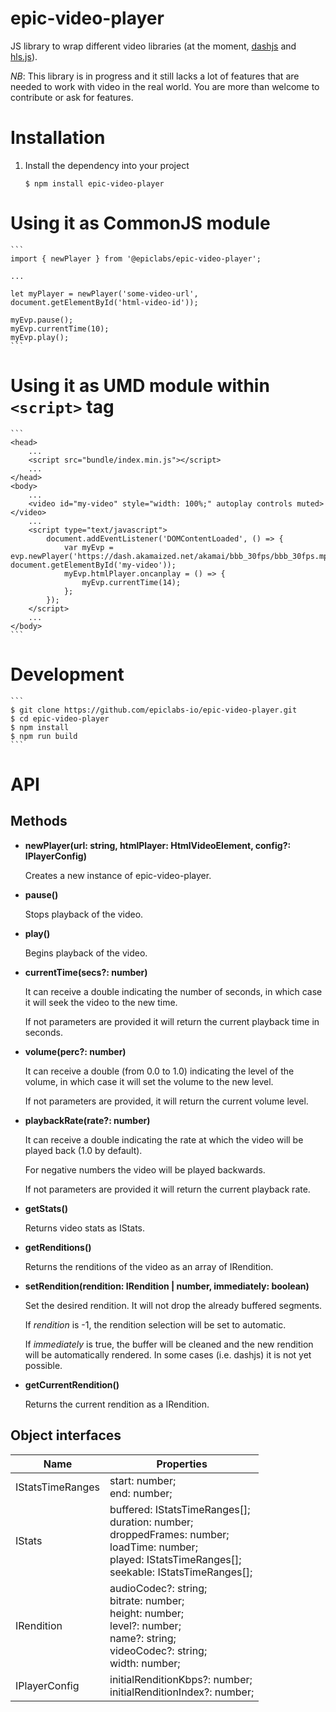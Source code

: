 # epic-video-player

JS library to wrap different video libraries (at the moment, [dashjs](https://github.com/Dash-Industry-Forum/dash.js) and [hls.js](https://github.com/video-dev/hls.js)).

*NB*: This library is in progress and it still lacks a lot of features that are needed to work with video in the real world. You are more than welcome to contribute or ask for features.

# Installation

1. Install the dependency into your project
    ```
    $ npm install epic-video-player
    ```

# Using it as CommonJS module
    ```
    import { newPlayer } from '@epiclabs/epic-video-player';
    
    ...

    let myPlayer = newPlayer('some-video-url', document.getElementById('html-video-id'));

    myEvp.pause();
    myEvp.currentTime(10);
    myEvp.play();
    ```

# Using it as UMD module within ```<script>``` tag
    ```
    <head>
        ...
        <script src="bundle/index.min.js"></script>
        ...
    </head>
    <body>
        ...
        <video id="my-video" style="width: 100%;" autoplay controls muted></video>
        ...
        <script type="text/javascript">
            document.addEventListener('DOMContentLoaded', () => {
                var myEvp = evp.newPlayer('https://dash.akamaized.net/akamai/bbb_30fps/bbb_30fps.mpd', document.getElementById('my-video'));
                myEvp.htmlPlayer.oncanplay = () => {
                    myEvp.currentTime(14);
                };
            });
        </script>
        ...
    </body>
    ```

# Development
    ```
    $ git clone https://github.com/epiclabs-io/epic-video-player.git
    $ cd epic-video-player
    $ npm install
    $ npm run build
    ```

# API

## Methods

- **newPlayer(url: string, htmlPlayer: HtmlVideoElement, config?: IPlayerConfig)**

  Creates a new instance of epic-video-player.
  
- **pause()**
  
  Stops playback of the video.

- **play()**
  
  Begins playback of the video.

- **currentTime(secs?: number)**

  It can receive a double indicating the number of seconds, in which case it will seek the video to the new time.
    
  If not parameters are provided it will return the current playback time in seconds.

- **volume(perc?: number)**

  It can receive a double (from 0.0 to 1.0) indicating the level of the volume, in which case it will set the volume to the new level.
    
  If not parameters are provided, it will return the current volume level.

- **playbackRate(rate?: number)**

  It can receive a double indicating the rate at which the video will be played back (1.0 by default).
    
  For negative numbers the video will be played backwards.
   
  If not parameters are provided it will return the current playback rate.
  
- **getStats()**

  Returns video stats as IStats.
  
- **getRenditions()**
  
  Returns the renditions of the video as an array of IRendition.

- **setRendition(rendition: IRendition | number, immediately: boolean)**

  Set the desired rendition. It will not drop the already buffered segments.
  
  If *rendition* is -1, the rendition selection will be set to automatic.
  
  If *immediately* is true, the buffer will be cleaned and the new rendition will be automatically rendered. In some cases (i.e. dashjs) it is not yet possible.

- **getCurrentRendition()**

  Returns the current rendition as a IRendition.
  
## Object interfaces

| Name | Properties |
| ---- | ---------- |
| IStatsTimeRanges | start: number;<br>end: number; |
| IStats | buffered: IStatsTimeRanges[];<br>duration: number;<br>droppedFrames: number;<br>loadTime: number;<br>played: IStatsTimeRanges[];<br>seekable: IStatsTimeRanges[]; |
| IRendition | audioCodec?: string;<br>bitrate: number;<br>height: number;<br>level?: number;<br>name?: string;<br>videoCodec?: string;<br>width: number; |
| IPlayerConfig | initialRenditionKbps?: number;<br>initialRenditionIndex?: number; |

